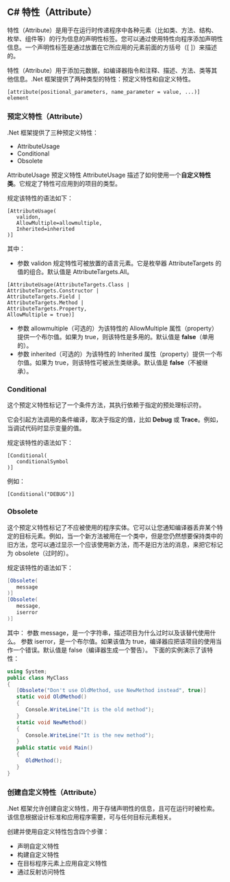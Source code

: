 ## C# 特性（Attribute）
特性（Attribute）是用于在运行时传递程序中各种元素（比如类、方法、结构、枚举、组件等）的行为信息的声明性标签。您可以通过使用特性向程序添加声明性信息。一个声明性标签是通过放置在它所应用的元素前面的方括号（[ ]）来描述的。

特性（Attribute）用于添加元数据，如编译器指令和注释、描述、方法、类等其他信息。.Net 框架提供了两种类型的特性：预定义特性和自定义特性。

```
[attribute(positional_parameters, name_parameter = value, ...)]
element
```

### 预定义特性（Attribute）

.Net 框架提供了三种预定义特性：
* AttributeUsage
* Conditional
* Obsolete

AttributeUsage
预定义特性 AttributeUsage 描述了如何使用一个**自定义特性类**。它规定了特性可应用到的项目的类型。

规定该特性的语法如下：
```
[AttributeUsage(
   validon,
   AllowMultiple=allowmultiple,
   Inherited=inherited
)]
```

其中：
* 参数 validon 规定特性可被放置的语言元素。它是枚举器 AttributeTargets 的值的组合。默认值是 AttributeTargets.All。

```
[AttributeUsage(AttributeTargets.Class |
AttributeTargets.Constructor |
AttributeTargets.Field |
AttributeTargets.Method |
AttributeTargets.Property,
AllowMultiple = true)]
```
* 参数 allowmultiple（可选的）为该特性的 AllowMultiple 属性（property）提供一个布尔值。如果为 true，则该特性是多用的。默认值是 **false**（单用的）。
* 参数 inherited（可选的）为该特性的 Inherited 属性（property）提供一个布尔值。如果为 true，则该特性可被派生类继承。默认值是 **false**（不被继承）。

### Conditional
这个预定义特性标记了一个条件方法，其执行依赖于指定的预处理标识符。

它会引起方法调用的条件编译，取决于指定的值，比如 **Debug** 或 **Trace**。例如，当调试代码时显示变量的值。

规定该特性的语法如下：
```
[Conditional(
   conditionalSymbol
)]
```
例如：
```
[Conditional("DEBUG")]
```

### Obsolete

这个预定义特性标记了不应被使用的程序实体。它可以让您通知编译器丢弃某个特定的目标元素。例如，当一个新方法被用在一个类中，但是您仍然想要保持类中的旧方法，您可以通过显示一个应该使用新方法，而不是旧方法的消息，来把它标记为 obsolete（过时的）。

规定该特性的语法如下：

```cs
[Obsolete(
   message
)]
[Obsolete(
   message,
   iserror
)]
```

其中：
参数 message，是一个字符串，描述项目为什么过时以及该替代使用什么。
参数 iserror，是一个布尔值。如果该值为 true，编译器应把该项目的使用当作一个错误。默认值是 false（编译器生成一个警告）。
下面的实例演示了该特性：

```cs
using System;
public class MyClass
{
   [Obsolete("Don't use OldMethod, use NewMethod instead", true)]
   static void OldMethod()
   {
      Console.WriteLine("It is the old method");
   }
   static void NewMethod()
   {
      Console.WriteLine("It is the new method");
   }
   public static void Main()
   {
      OldMethod();
   }
}
```

### 创建自定义特性（Attribute）

.Net 框架允许创建自定义特性，用于存储声明性的信息，且可在运行时被检索。该信息根据设计标准和应用程序需要，可与任何目标元素相关。

创建并使用自定义特性包含四个步骤：

* 声明自定义特性
* 构建自定义特性
* 在目标程序元素上应用自定义特性
* 通过反射访问特性
